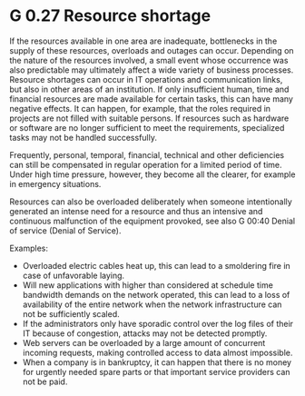 G 0.27 Resource shortage
=======================

If the resources available in one area are inadequate, bottlenecks in the supply of these resources, overloads and outages can occur. Depending on the nature of the resources involved, a small event whose occurrence was also predictable may ultimately affect a wide variety of business processes. Resource shortages can occur in IT operations and communication links, but also in other areas of an institution. If only insufficient human, time and financial resources are made available for certain tasks, this can have many negative effects. It can happen, for example, that the roles required in projects are not filled with suitable persons. If resources such as hardware or software are no longer sufficient to meet the requirements, specialized tasks may not be handled successfully.

Frequently, personal, temporal, financial, technical and other deficiencies can still be compensated in regular operation for a limited period of time. Under high time pressure, however, they become all the clearer, for example in emergency situations.

Resources can also be overloaded deliberately when someone intentionally generated an intense need for a resource and thus an intensive and continuous malfunction of the equipment provoked, see also G 00:40 Denial of service (Denial of Service).

Examples:

* Overloaded electric cables heat up, this can lead to a smoldering fire in case of unfavorable laying.
* Will new applications with higher than considered at schedule time bandwidth demands on the network operated, this can lead to a loss of availability of the entire network when the network infrastructure can not be sufficiently scaled.
* If the administrators only have sporadic control over the log files of their IT because of congestion, attacks may not be detected promptly.
* Web servers can be overloaded by a large amount of concurrent incoming requests, making controlled access to data almost impossible.
* When a company is in bankruptcy, it can happen that there is no money for urgently needed spare parts or that important service providers can not be paid.
